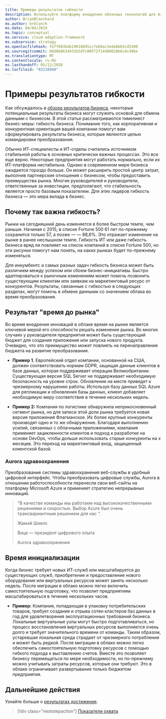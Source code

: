 ```yaml
---
title: Примеры результатов гибкости
description: Используйте платформу внедрения облачных технологий для Azure, чтобы понять, как работает ваша компания и как на рынке.
author: BrianBlanchard
ms.author: brblanch
ms.date: 04/04/2019
ms.topic: conceptual
ms.service: cloud-adoption-framework
ms.subservice: strategy
ms.openlocfilehash: feff683b4b19018895cc7eb9ac3ede6b03cd5300
ms.sourcegitcommit: 60d8b863d431b5d7c005f2f14488620b6c4c49be
ms.translationtype: MT
ms.contentlocale: ru-RU
ms.lasthandoff: 05/12/2020
ms.locfileid: "83218940"
---
```

# <a name="examples-of-agility-outcomes"></a>Примеры результатов гибкости

Как обсуждалось в [обзоре результатов бизнеса](./index.md), некоторые потенциальные результаты бизнеса могут служить основой для обмена данными с бизнесом. В этой статье рассматриваются тимелиест бизнес-меры: гибкость бизнеса. Понимание того, как корпоративная и конкурентная ориентация вашей компании помогут вам сформулировать результаты бизнеса, которые являются целью командировки преобразования.

Обычно ИТ-специалисты и ИТ-отделы считались источником стабильной работы в основных критически важных процессах. Это все еще верно. Некоторые предприятия могут работать нормально, если их ИТ-платформа нестабильна. Однако в современном мире бизнеса ожидается гораздо больше. Он может расширить простой центр затрат, выполнив партнерские отношения с бизнесом, чтобы предоставить преимущества рынка. Многие руководителей и руководители, ответственные за инвестиции, предполагают, что стабильность является просто базовым показателем. Для этих лидеров гибкость бизнеса — это мера вклада в бизнес.

<!-- markdownlint-disable MD026 -->

## <a name="why-is-agility-so-important"></a>Почему так важна гибкость?

Рынки на сегодняшний день изменяется в более быстром темпе, чем раньше. Начиная с 2015, в списке Fortune 500 61 лет по-прежнему сохранится только 57, а позже &mdash; — 88,6%. Это отражает изменение на рынке в ранее неслышном темпе. Гибкость ИТ или даже гибкость бизнеса вряд ли повлияет на список компаний в списке Fortune 500, но эти рисунки помогут нам понять, на каких рынках будет по-прежнему изменяться.

Для инкумбентс и самых разных задач гибкость бизнеса может быть различием между успехом или сбоем бизнес-инициативы. Быстро адаптироваться к рыночным изменениям может помочь позвонить существующим клиентам или заявкам на маркетинговый ресурс от конкурентов. Результаты, связанные с гибкостью в следующих разделах, могут помочь в обмене данными со значением облака во время преобразования.

## <a name="time-to-market-outcome"></a>Результат "время до рынка"

Во время внедрения инноваций в облаке время на рынке является ключевой мерой его способности решать изменение рынка. Во многих случаях у руководителя предприятия может быть существующий бюджет для создания приложения или запуска нового продукта. Очевидно, что это преимущество может повлиять на перенаправление бюджета на развитие преобразования.

- **Пример 1.** Европейский отдел компании, основанной на США, должен соответствовать нормам GDPR, защищая данные клиентов в базе данных, которая поддерживает операции Великобритании. Существующая версия SQL Server не поддерживает необходимую безопасность на уровне строк. Обновление на месте приведет к чрезмерному нарушению работы. Используя базу данных SQL Azure для репликации и обновления базы данных, клиент добавляет необходимую меру соответствия в течение нескольких недель.

- **Пример 2:** Компания по логистике обнаружила неприкосновенный сегмент рынка, но для записи этой доли рынка требуется новая версия приложения Флагманское. Их более крупные конкуренты производят одно и то же обнаружение. Благодаря выполнению усилий, связанных с облачными приложениями, компания применяет зацикленности клиентов и подход к разработке на основе DevOps, чтобы дольше использовать старые конкуренты на _x_ месяцев. Это переход на маркетинговый вход, защищенный клиентской базой.

<!-- docsTest:ignore "Jamey Shiels" "Vice President of Digital Experience" "Aurora Health Care" -->

### <a name="aurora-health-care"></a>Aurora здравоохранения

Преобразование системы здравоохранения веб-службы в удобный цифровой интерфейс. Чтобы преобразовать цифровые службы, Aurora в отношении работоспособности перенесли свои веб-сайты на платформу Microsoft Azure и применяет стратегию непрерывных инноваций.

<!-- cSpell:ignore Jamey Shiels -->

> "В качестве команды мы работаем над высококачественными решениями и скоростью. Выбор Azure был очень трансвариантным решением для нас ".
>
> Жамэй Шиелс
>
> Вице — президент цифрового опыта
>
> Aurora здравоохранения

## <a name="provision-time"></a>Время инициализации

Когда бизнес требует новых ИТ-служб или масштабируется до существующих служб, приобретение и предоставление нового оборудования или виртуальных ресурсов может занять несколько недель. После миграции в облако можно легко включить самостоятельную подготовку, что позволит предприятиям масштабироваться в течение нескольких часов.

- **Пример:** Компания, попадающая в упаковку потребительских товаров, требует создания и отрыва сотен кластеров баз данных в год для удовлетворения эксплуатационных требований бизнеса. Локальные виртуальные узлы могут быстро подготавливаться, но процесс восстановления виртуальных ресурсов выполняется очень долго и требует значительного времени от команды. Таким образом, устаревшая локальная среда страдает от чрезмерного потребления и может быть редкой. После миграции в облако можно легко обеспечить самостоятельную подготовку ресурсов с помощью гибкого подхода к выставлению счетов. Вместе это позволяет бизнесу перемещаться по мере необходимости, но по-прежнему можно учитывать затраты ресурсов, которые они требуют. Это в облаке ограничивает развертывание только бюджетом предприятия.

## <a name="next-steps"></a>Дальнейшие действия

Узнайте больше о [результатах достижения](./reach-outcomes.md).

> [!div class="nextstepaction"]
> [Показатели охвата](./reach-outcomes.md)
